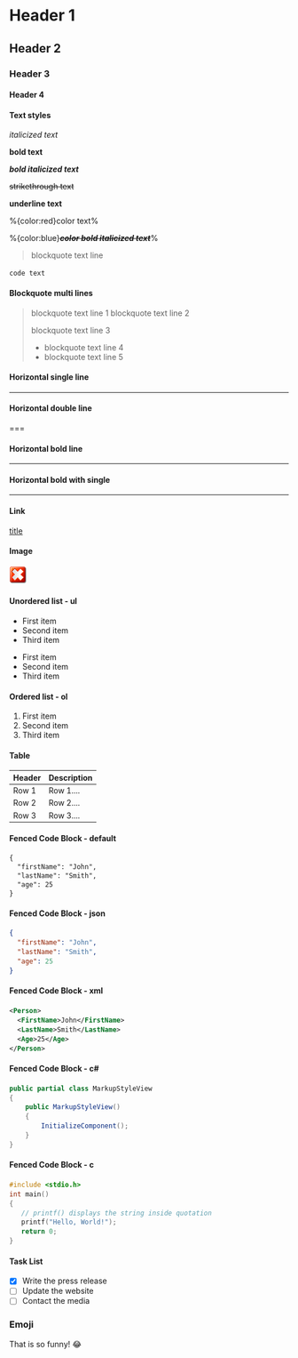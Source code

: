 # Header 1

## Header 2

### Header 3

#### Header 4

#### Text styles

*italicized text*

**bold text**

***bold italicized text***

~~strikethrough text~~

__underline text__ 

%{color:red}color text% 

%{color:blue}***~~__color bold italicized text__~~***%

> blockquote text line

`code text`

#### Blockquote multi lines

> blockquote text line 1
> blockquote text line 2
>
> blockquote text line 3
> * blockquote text line 4
> * blockquote text line 5

#### Horizontal single line

---

#### Horizontal double line

===

#### Horizontal bold line

***

#### Horizontal bold with single
___

#### Link

[title](https://www.example.com)

#### Image

![alt text](../../Assets/error.png)

#### Unordered list - ul

* First item
* Second item
* Third item

- First item
- Second item
- Third item

#### Ordered list - ol

1. First item
2. Second item
3. Third item

#### Table

| Header      | Description |
| ----------- | ----------- |
| Row 1       | Row 1....   |
| Row 2       | Row 2....   |
| Row 3       | Row 3....   |

#### Fenced Code Block - default

```
{
  "firstName": "John",
  "lastName": "Smith",
  "age": 25
}
```

#### Fenced Code Block - json

```json
{
  "firstName": "John",
  "lastName": "Smith",
  "age": 25
}
```

#### Fenced Code Block - xml

```xml
<Person>
  <FirstName>John</FirstName>
  <LastName>Smith</LastName>
  <Age>25</Age>
</Person>
```

#### Fenced Code Block - c#

```c#
public partial class MarkupStyleView
{
    public MarkupStyleView()
    {
        InitializeComponent();
    }
}
```

#### Fenced Code Block - c

```c
#include <stdio.h>
int main()
{
   // printf() displays the string inside quotation
   printf("Hello, World!");
   return 0;
}
```

#### Task List

- [x] Write the press release
- [ ] Update the website
- [ ] Contact the media

### Emoji

That is so funny! :joy: